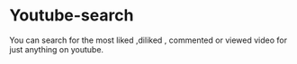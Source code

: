 # Youtube-search

You can search for the most liked ,diliked , commented or viewed video for just anything on youtube.
